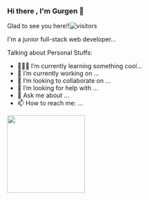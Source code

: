### Hi there , I'm Gurgen 👋

Glad to see you here!!![visitors](https://visitor-badge.glitch.me/badge?page_id=gugohh)

I'm a junior  full-stack web developer...

Talking about Personal Stuffs:
- 👨🏻‍💻 I’m currently learning  something cool...
- 🔭 I’m currently working on ...
- 🚀 I’m looking to collaborate on ...
- 🤔 I’m looking for help with ...
- 💬 Ask me about ...
- 📫 How to reach me: ...

<img height="180em" src="https://github-readme-stats.vercel.app/api?username=gugohh&show_icons=true&hide_border=true&&count_private=true&include_all_commits=true" />




